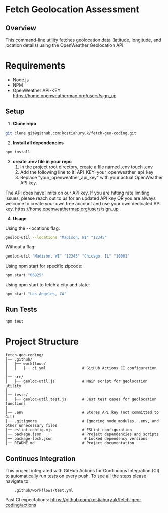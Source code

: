 # Fetch Geolocation Assessment

## Overview
This command-line utility fetches geolocation data (latitude, longitude, and location details) using the OpenWeather Geolocation API.

# Requirements 
 * Node.js
 * NPM
 * OpenWeather API-KEY https://home.openweathermap.org/users/sign_up

## Setup
1. **Clone repo**
``` sh
git clone git@github.com:kostiahuryuk/fetch-geo-coding.git
```
2. **Install all dependencies**
```sh
npm install
```
3. **create .env file in your repo**
	1. In the project root directory, create a file named .env
        touch .env
	2. Add the following line to it:
        API_KEY=your_openweather_api_key
    3. Replace "your_openweather_api_key" with your actual OpenWeather API key.
   
The API does have limits on our API key. If you are hitting rate limiting issues, please reach out
to us for an updated API key OR you are always welcome to create your own free account and
use your own dedicated API key.
https://home.openweathermap.org/users/sign_up

4. **Usage**

Using the --locations flag:
```sh
geoloc-util --locations "Madison, WI" "12345"
```
Without a flag:
```sh
geoloc-util "Madison, WI" "12345" "Chicago, IL" "10001"
```
Using npm start for specific zipcode:
```sh
npm start "06825"
```
Using npm start to fetch a city and state:
```sh
npm start "Los Angeles, CA"
```

##  Run Tests
```sh
npm test
```


#  Project Structure
```plaintext
fetch-geo-coding/
│── .github/
│   ├── workflows/
│   │   ├── ci.yml                # GitHub Actions CI configuration
│
│── src/
│   ├── geoloc-util.js            # Main script for geolocation utility
│
│── tests/
│   ├── geoloc-util.test.js       # Jest test cases for geolocation functions
│
│── .env                          # Stores API key (not committed to Git)
│── .gitignore                    # Ignoring node_modules, .env, and other unnecessary files
│── eslint.config.mjs             # ESLint configuration
│── package.json                  # Project dependencies and scripts
│── package-lock.json              # Locked dependency versions
│── README.md                     # Project documentation
```

## Continues Integration 
This project integrated with GitHub Actions for Continuous Integration (CI) to automatically run tests on every push. To see all the steps please navigate to: 
```plaintext 
    .github/workflows/test.yml
```
Past CI expectations: https://github.com/kostiahuryuk/fetch-geo-coding/actions


